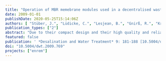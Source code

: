 ```yaml
---
title: "Operation of MBR memebrane modules used in a decentralised wastewater treatment plant: Filed study and comparison of different cleaning strategies"
date: 2009-01-01
publishDate: 2020-05-25T15:14:06Z
authors: [ "Stüber, J.", "Lüdicke, C.", "Lesjean, B.", "Gnirß, R.", "Kraume, M." ]
publication_types: ["2"]
abstract: "Due to their compact design and their high quality and reliable treatment, package or containerised membrane bioreactor (MBR) units are used for decentralised and semi-decentralised wastewater treatment plants. The operational availability, performance and economical viability of these MBR systems depend on the fi ltration performance of the membrane modules. Current chemical cleaning strategies of MBR modules, based on regular (weekly) maintenance cleanings and/or occasional (quarterly to biannual) intensive cleanings proved not to be adapted to semi-central MBR applications (100 up to 1000 p.e.): regular maintenance cleanings require automation and lead to too much care and personnel requirement. Occasional intensive cleanings increase the operational risk of membrane fouling and low cleaning recovery. In addition, semi-central MBR applications are often designed with at least two redundant fi ltration lines. An alternative chemical cleaning strategy was therefore proposed, implemented and assessed in a containerised MBR unit serving a population of about 250 p.e.: at a given time, only one fi ltration line is in operation while the other one soaks in a low-grade chemical solution. The modules are switched alternately on a monthly basis. To identify a cleaning strategy and an agent showing a good recovery, one of the modules was cleaned with H2O2, while the other was cleaned with NaOCl. A cleaning step with citric acid is added when necessary. These cleanings were tested over 16 months with the goal to minimise maintenance effort and chemicals used."
featured: false
publication: ' *Desalination and Water Treatment* 9: 181-188 [10.5004/dwt.2009.769](https://doi.org/10.5004/dwt.2009.769)'
doi: "10.5004/dwt.2009.769"
projects: ["enrem"]
---
```


